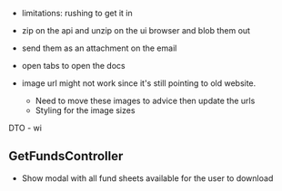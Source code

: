 - limitations: rushing to get it in
- zip on the api and unzip on the ui browser and blob them out 
- send them as an attachment on the email
- open tabs to open the docs

- image url might not work since it's still pointing to old website.
	- Need to move these images to advice then update the urls
	- Styling for the image sizes

DTO - wi

GetFundsController
- 

- Show modal with all fund sheets available for the user to download
